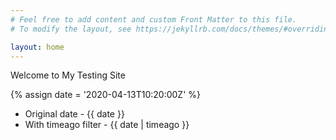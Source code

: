 ```yaml
---
# Feel free to add content and custom Front Matter to this file.
# To modify the layout, see https://jekyllrb.com/docs/themes/#overriding-theme-defaults

layout: home
---
```

Welcome to My Testing Site


{% assign date = '2020-04-13T10:20:00Z' %}

- Original date - {{ date }}
- With timeago filter - {{ date | timeago }}
